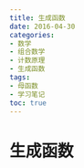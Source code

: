 ```yaml
---
title: 生成函数
date: 2016-04-30 
categories:
- 数学
- 组合数学
- 计数原理
- 生成函数
tags:
- 母函数
- 学习笔记
toc: true
---
```


# 生成函数

##  